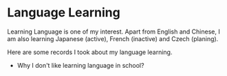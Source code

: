# Language Learning

Learning Language is one of my interest. Apart from English and Chinese, I am also learning Japanese (active), French (inactive) and Czech (planing). 

Here are some records I took about my language learning. 

* Why I don't like learning language in school? 